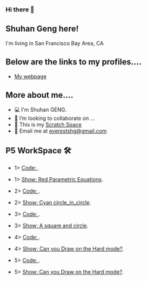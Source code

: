 ### Hi there 👋

<!--
**ShuhanGeng/shuhangeng** is a ✨ _special_ ✨ repository because its `README.md` (this file) appears on your GitHub profile.

Here are some ideas to get you started:

- 🔭 I’m currently working on ...
- 🌱 I’m currently learning ...
- 👯 I’m looking to collaborate on ...
- 🤔 I’m looking for help with ...
- 💬 Ask me about ...
- 📫 How to reach me: ...
- 😄 Pronouns: ...
- ⚡ Fun fact: ...
-->
 
## Shuhan Geng here!

I'm living in San Francisco Bay Area, CA

## Below are the links to my profiles....


- [My webpage](https://shuhangeng.github.io/shuhangeng/)


## More about me....
 
- 💻    I'm Shuhan GENG.
- 👯    I’m looking to collaborate on ...
- 🌱    This is my <a href="https://scratch.mit.edu/users/shaepa/">Scratch Space</a> 
- 📧    Email me at <a href="everestshg@gmail.com" target="_blank">everestshg@gmail.com</a>
 
## P5 WorkSpace  🛠
 
 - 1>    [Code: ](https://editor.p5js.org/shuhangeng/sketches/Hr0RT3hfM).
 - 1>    [Show: Red Parametric Equations](https://editor.p5js.org/shuhangeng/full/Hr0RT3hfM).
 
 - 2>    [Code: ](https://editor.p5js.org/shuhangeng/sketches/CrsdHp2v6).
 - 2>    [Show: Cyan circle_in_circle](https://editor.p5js.org/shuhangeng/full/CrsdHp2v6).
  
    
 - 3>    [Code: ](https://editor.p5js.org/shuhangeng/sketches/QKRGN7vH9).
 - 3>    [Show: A square and circle](https://editor.p5js.org/shuhangeng/full/QKRGN7vH9).
 

 - 4>    [Code: ](https://editor.p5js.org/shuhangeng/sketches/IJotMrsKn).
 - 4>    [Show: Can you Draw on the Hard mode?](https://editor.p5js.org/shuhangeng/full/IJotMrsKn).


 - 5>    [Code: ](https://editor.p5js.org/shuhangeng/sketches/JhoCbZRLh).
 - 5>    [Show: Can you Draw on the Hard mode?](https://editor.p5js.org/shuhangeng/full/JhoCbZRLh).
